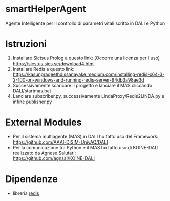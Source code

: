 # smartHelperAgent
Agente Intelligente per il controllo di parametri vitali scritto in DALI e Python

# Istruzioni
1. Installare Sictsus Prolog a questo link: (Occorre una licenza per l'uso) <br> https://sicstus.sics.se/download4.html
2. Installare Redis a questo link: <br> https://kasunprageethdissanayake.medium.com/installing-redis-x64-3-2-100-on-windows-and-running-redis-server-94db3a98ae3d
3. Successivamente scaricare il progetto e lanciare il MAS cliccando DALI/startmas.bat
4. Lanciare subscriber.py, successivamente LindaProxy/Redis2LINDA.py e infine publisher.py

# External Modules
* Per il sistema multiagente (MAS) in DALI ho fatto uso del Framework: <br>
https://github.com/AAAI-DISIM-UnivAQ/DALI <br>
* Per la comunicazione tra Python e il MAS ho fatto uso di KOINE-DALI realizzato da Agnese Salutari: <br>
https://github.com/agnsal/KOINE-DALI

# Dipendenze
* libreria [redis](https://pypi.org/project/redis/)
